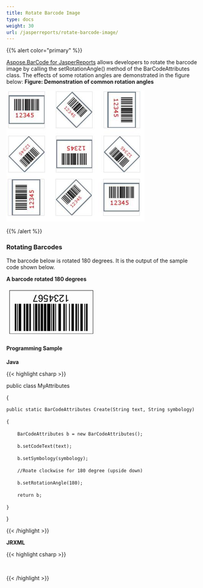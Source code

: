 ```yaml
---
title: Rotate Barcode Image
type: docs
weight: 30
url: /jasperreports/rotate-barcode-image/
---
```


{{% alert color="primary" %}} 

[Aspose.BarCode for JasperReports](http://www.aspose.com/documentation/jasperreports-exporters/aspose.barcode-for-jasperreports/index.html) allows developers to rotate the barcode image by calling the setRotationAngle() method of the BarCodeAttributes class. 
The effects of some rotation angles are demonstrated in the figure below: 
**Figure: Demonstration of common rotation angles** 

![todo:image_alt_text](rotate-barcode-image_1.png)

{{% /alert %}} 
### **Rotating Barcodes**
The barcode below is rotated 180 degrees. It is the output of the sample code shown below. 

**A barcode rotated 180 degrees** 

![todo:image_alt_text](rotate-barcode-image_2.png)
#### **Programming Sample**
**Java**

{{< highlight csharp >}}

 public class MyAttributes

{

    public static BarCodeAttributes Create(String text, String symbology)

    {

        BarCodeAttributes b = new BarCodeAttributes();

        b.setCodeText(text);

        b.setSymbology(symbology);

        //Roate clockwise for 180 degree (upside down)

        b.setRotationAngle(180);

        return b;

    }

}



{{< /highlight >}}

**JRXML**

{{< highlight csharp >}}

 <image hAlign="Center">

<reportElement x="0" y="600"  width="500" height="250" />                

<imageExpression class="net.sf.jasperreports.engine.JRRenderable">

   <![CDATA[new com.aspose.barcode.jr.BarCodeRenderer(MyAttributes.Create(

      "12345678", "Code128")

   )]]>

</imageExpression>

</image>



{{< /highlight >}}
